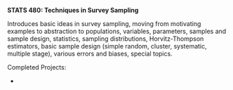 **STATS 480: Techniques in Survey Sampling**

Introduces basic ideas in survey sampling, moving from motivating examples to abstraction to populations, variables, parameters, samples and sample design, statistics, sampling distributions, Horvitz-Thompson estimators, basic sample design (simple random, cluster, systematic, multiple stage), various errors and biases, special topics.

Completed Projects:

- 

